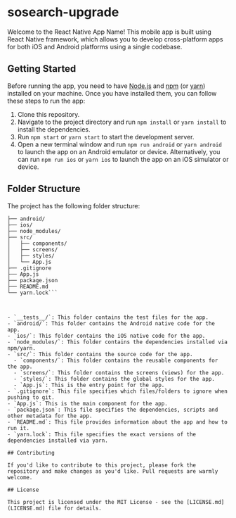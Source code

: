 # sosearch-upgrade

Welcome to the React Native App Name! This mobile app is built using React Native framework, which allows you to develop cross-platform apps for both iOS and Android platforms using a single codebase.

## Getting Started

Before running the app, you need to have [Node.js](https://nodejs.org/en/) and [npm](https://www.npmjs.com/) (or [yarn](https://yarnpkg.com/)) installed on your machine. Once you have installed them, you can follow these steps to run the app:

1. Clone this repository.
2. Navigate to the project directory and run `npm install` or `yarn install` to install the dependencies.
3. Run `npm start` or `yarn start` to start the development server.
4. Open a new terminal window and run `npm run android` or `yarn android` to launch the app on an Android emulator or device. Alternatively, you can run `npm run ios` or `yarn ios` to launch the app on an iOS simulator or device.

## Folder Structure

The project has the following folder structure:

```├── tests/
├── android/
├── ios/
├── node_modules/
├── src/
│   ├── components/
│   ├── screens/
│   ├── styles/
│   └── App.js
├── .gitignore
├── App.js
├── package.json
├── README.md
└── yarn.lock```



- `__tests__/`: This folder contains the test files for the app.
- `android/`: This folder contains the Android native code for the app.
- `ios/`: This folder contains the iOS native code for the app.
- `node_modules/`: This folder contains the dependencies installed via npm/yarn.
- `src/`: This folder contains the source code for the app.
  - `components/`: This folder contains the reusable components for the app.
  - `screens/`: This folder contains the screens (views) for the app.
  - `styles/`: This folder contains the global styles for the app.
  - `App.js`: This is the entry point for the app.
- `.gitignore`: This file specifies which files/folders to ignore when pushing to git.
- `App.js`: This is the main component for the app.
- `package.json`: This file specifies the dependencies, scripts and other metadata for the app.
- `README.md`: This file provides information about the app and how to run it.
- `yarn.lock`: This file specifies the exact versions of the dependencies installed via yarn.

## Contributing

If you'd like to contribute to this project, please fork the repository and make changes as you'd like. Pull requests are warmly welcome.

## License

This project is licensed under the MIT License - see the [LICENSE.md](LICENSE.md) file for details.


